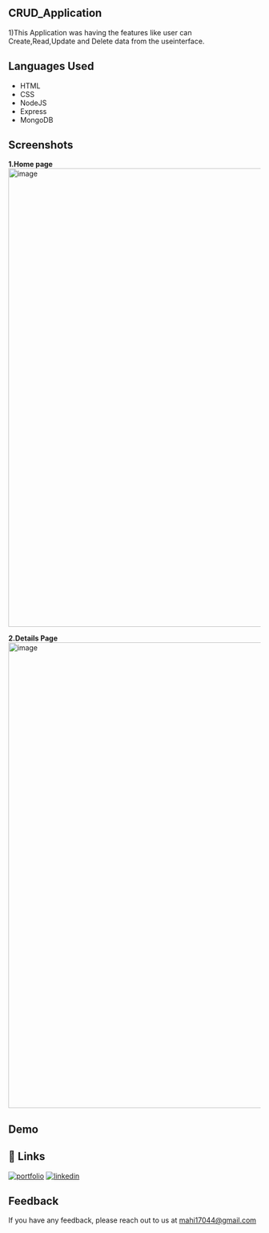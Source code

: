 
## CRUD_Application

1)This Application was having the features like user can Create,Read,Update and Delete data from the useinterface.
 

## Languages Used

- HTML
- CSS
- NodeJS
- Express
- MongoDB

## Screenshots

**1.Home page**
<img width="914" alt="image" src="https://user-images.githubusercontent.com/107022099/197317137-0cc1f2e4-71e5-448a-9a38-dff6eda674cb.png">


 **2.Details Page**
 <img width="928" alt="image" src="https://user-images.githubusercontent.com/107022099/197317169-25eb628f-bd3e-4e7d-a522-656484ca2e71.png">


## Demo





## 🔗 Links
[![portfolio](https://img.shields.io/badge/my_portfolio-000?style=for-the-badge&logo=ko-fi&logoColor=white)](https://github.com/Mahendra6789)
[![linkedin](https://img.shields.io/badge/linkedin-0A66C2?style=for-the-badge&logo=linkedin&logoColor=white)](https://www.linkedin.com/)



## Feedback

If you have any feedback, please reach out to us at mahi17044@gmail.com
